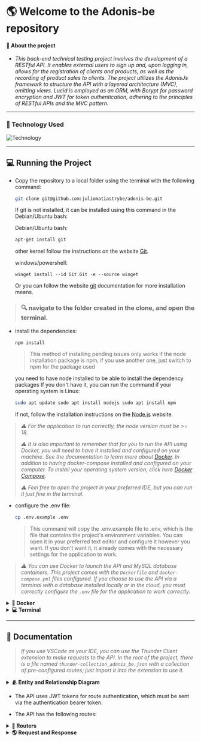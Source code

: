 
# 🌎 Welcome to the Adonis-be repository

#### 📄 About the project 

- *This back-end technical testing project involves the development of a RESTful API. It enables external users to sign up and, upon logging in, allows for the registration of clients and products, as well as the recording of product sales to clients. The project utilizes the AdonisJs framework to structure the API with a layered architecture (MVC), omitting views. Lucid is employed as an ORM, with Bcrypt for password encryption and JWT for token authentication, adhering to the principles of RESTful APIs and the MVC pattern.*


---

### 🚀 Technology Used

![Technology](https://skillicons.dev/icons?i=docker,nodejs,mysql,adonis,typescript)

---

## 💻 Running the Project

-  Copy the repository to a local folder using the terminal with the following command:
    ```bash
    git clone git@github.com:juliomatiastrybe/adonis-be.git
    ```

    If git is not installed, it can be installed using this command in the Debian/Ubuntu bash:

    Debian/Ubuntu bash:
    ```bash
    apt-get install git
    ```

    other kernel follow the instructions on the website [Git](https://git-scm.com/download/linux).

    windows/powershell:
    ```shell
    winget install --id Git.Git -e --source winget
    ```

    Or you can follow the website [git](https://git-scm.com/downloads) documentation for more installation means.

> ### 🔍️ navigate to the folder created in the clone, and open the terminal.

- install the dependencies:
  ```bash
  npm install
  ```
  > This method of installing pending issues only works if the node installation package is npm, if you use another one, just switch to npm for the package used

  you need to have node installed to be able to install the dependency packages
  If you don't have it, you can run the command if your operating system is Linux:
  ```bash
  sudo apt update sudo apt install nodejs sudo apt install npm
  ```

  If not, follow the installation instructions on the [Node.js](https://nodejs.org/en/download) website.

>*:warning: For the application to run correctly, the node version must be >= 18.*
>
>*:warning: It is also important to remember that for you to run the API using Docker, you will need to have it installed and configured on your machine. See the documentation to learn more about [Docker](https://docs.docker.com/get-docker/). In addition to having docker-compose installed and configured on your computer. To install your operating system version, click here [Docker Compose](https://docs.docker.com/compose/install/).*
>
>*:warning: Feel free to open the project in your preferred IDE, but you can run it just fine in the terminal.*

- configure the .env file:
  ```bash
  cp .env.example .env
  ```
  > This command will copy the .env.example file to .env, which is the file that contains the project's environment variables. You can open it in your preferred text editor and configure it however you want. If you don't want it, it already comes with the necessary settings for the application to work.

>*:warning: You can use Docker to launch the API and MySQL database containers. This project comes with the `Dockerfile` and `docker-compose.yml` files configured. If you choose to use the API via a terminal with a database installed locally or in the cloud, you must correctly configure the `.env` file for the application to work correctly.*

<details> 
  <summary><strong>🐋 Docker</strong></summary>

>*:warning: Before you begin, your docker-compose needs to be at version 1.29 or higher. [See here](https://www.digitalocean.com/community/tutorials/how-to-install-and-use-docker-compose-on-ubuntu-20-04-pt) or [in the documentation](https://docs.docker.com/compose/install/) how to install it. In the first article, you can replace where it is with `1.26.0` with `1.29.2`.*
>
>*:warning: It's important to note that the containers will run on port 3333 for API and 3306 for MySQL database, so if you are using them, simply swap the ports in the .env file.*


- For the API to start working, you first have to run docker-compose:

  ```bash
  docker-compose up -d
  ```

- When executing this command, wait for the API to become functional. checking through the adonis_app container log with the command:

  ```bash
  docker logs -f adonis_app
  ```

  >When typing this command, a log should appear in the terminal with the same information as in the image below. Showing that the API is operational.

  ![STARTED_API](./public/img/started_api.png)

- After the application is operational, migrations and seeders are deleted. And the API will be operational to receive requests.

- If you need to reset the API database, run the command:

  ```bash
  npm run db:reset
  ```
  >This command will delete all data from the database and run the migrations and seeders again.

</details>

<details>
  <summary><strong>💻 Terminal</strong></summary>

*To run the API via terminal, as already mentioned, you need to put the necessary information in the .env file for the API to connect to the MySQL database. By choosing this option, you must provide the necessary information for the API to be functional.*

>*:warning: Before running any command, it is necessary to ensure that the connection to the database is working and that a database has already been created. Pay attention to the name provided in the environment variable in .env: `DB_DATABASE`.*

- Run in the terminal:

  ```bash
  npm run dev
  ```
  >This command will start the API in development mode, and you will be able to access it via `http://localhost:3333` if that is the port passed. If you want to change the port, you can do so in the .env file. This way the API will be functional and ready to receive requests.


- To reset the API, run the command:
    ```bash
    npm run db:reset
    ```

- To stop the API in terminal, press `Ctrl + C` or case macOS `Cmd + C`.

  
</details>

---

## 📝 Documentation

>*If you use VSCode as your IDE, you can use the Thunder Client extension to make requests to the API. In the root of the project, there is a file named `thunder-collection_adonis_be.json` with a collection of pre-configured routes; just import it into the extension to use it.*

<details>
  <summary><strong>🫂 Entity and Relationship Diagram</strong></summary>


  ---

  ### Entity and Relationship Diagram

  ![ERD](./public/img/relationship-diagram.png)

</details>

- The API uses JWT tokens for route authentication, which must be sent via the authentication bearer token.

- The API has the following routes:

<details>
  <summary><strong>📖 Routers</strong></summary>


---

### Route Users

| Method | Endpoint | Description | Authentication |
| ----------- | ------------------------ | ----------------- | -------------------- |
| POST | /user | create a new user | NOT |
| PUT | /user/:id| update a user by id | YES |
| PATCH| /blogs/:id| update specific fields of a user by id | YES |

---

### Route Login

| Method | Endpoint | Description | Authentication |
| ----------- | ------------------------ | ----------------- | -------------------- |
| POST | /login | login user | NOT |

---

### Route Clients

| Method | Endpoint | Description | Authentication |
| ----------- | ------------------------ | ----------------- | -------------------- |
| GET | /client | list all clients | YES |
| GET | /client/sales/:id | list all sales of a client by id and filter by date by month and year | YES |
| POST | /client | create a new client | YES |
| PUT | /client/:id | update a client by id | YES |
| PATCH | /client/:id | update specific fields of a client by id | YES |
| DELETE | /client/:id | delete a client by id and automatically delete all sales of this client | YES |

---

### Route Products

| Method | Endpoint | Description | Authentication |
| ----------- | ------------------------ | ----------------- | -------------------- |
| GET | /product | list all products | YES |
| POST | /product | create a new product | YES |
| PUT | /product/:id | update a product by id | YES |
| PATCH | /product/:id | update specific fields of a product by id | YES |
| DELETE | /product/:id | delete a product by id (soft delete) | YES |

---

### Route Sales

| Method | Endpoint | Description | Authentication |
| ----------- | ------------------------ | ----------------- | -------------------- |
| GET | /sale | list all sales with client and product | YES |
| POST | /sale | create a new sale | YES |
| DELETE | /sale/:id | delete a sale by id | YES |

---

</details>

<details>
  <summary><strong> 🌎 Request and Response</strong></summary>

  ---

  <details>
    <summary><strong>Users</strong></summary>

  ---

  ### Users
  <details>
    <summary><strong>Create a new user</strong></summary>

  #### Create a new user

  - **Method**: POST
  - **Endpoint**: /user
  - **Description**: Create a new user
  - **Authentication**: NO

  #### Request

  ```json
  {
    "email": "johndoe@doe.com",
    "password": "123456"
  }
  ```
  - validation:
    - email: required, unique, format email valid
    - password: required, min:6

  #### Response

  - exemple of response:

  - **Status**: 201
  ```json
  {
    "id": 1,
    "email": "johndoe@doe.com"
  }
  ```

  ---

  - **status**: 400
  ```json
  {
    "message": "Invalid email"
  }
  ```
  ---
  
  - **status**: 409
  ```json
  {
    "message": "Email already exists"
  }
  ```
  ---

  - **status**: 500
  ```json
  {
    "message": "Internal server error"
  }
  ```

  ---

  </details>


  <details>
    <summary><strong>Update a user by id</strong></summary>

  #### Update a user by id

  - **Method**: PUT
  - **Endpoint**: /user/:id
  - **Description**: Update a user by id
  - **Authentication**: YES

  #### Request

  ```json
  {
    "email": "exemple@exemple.com",
    "password": "123456"
  }
  ```
  - authentication: Bearer Token
    - token: required
    - format: Bearer token
    - Get the token in the login route

  - validation:
    - email: required, unique, format email valid
    - password: required, min:6

  #### Response

  - exemple of response:

  - **Status**: 200
  ```json
  {
    "id": 1,
    "email": "exemple@exemple.com"
  }
  ```

  ---

  - **status**: 400
  ```json
  {
    "message": "Invalid email"
  }
  ```

  ---

  - **status**: 409
  ```json
  {
    "message": "Email already exists"
  }
  ```

  ---

  - **status**: 500
  ```json
  {
    "message": "Internal server error"
  }
  ```

  </details>

</details>

---

<details>
  <summary><strong>Login</strong></summary>

  ### Login

  #### Login user

  - **Method**: POST
  - **Endpoint**: /login
  - **Description**: Login user
  - **Authentication**: NO

  #### Request

  ```json
  {
    "email": "user@user.com",
    "password": "123456"
  }
  ```
  - validation:
    - email: required, format email valid
    - password: required, min:6

  #### Response

  - exemple of response:

  - **Status**: 200
  ```json
  {
    "token": "eyJhbGciOiJIUzI1NiIsInR5cCI6IkpXVCJ9.eyJpZCI6MiwiZW1haWwiOiJ1c2VyQHVzZXIuY29tIiwiaWF0IjoxNzIwMTU5MDAxLCJleHAiOjE3MjEwMjMwMDF9.3UQBzWrJXSSaoipfKWBU1f0-hMt_-JDbE8EhIMCfKSE"
  }
  ```
  ---

  - **status**: 400
  ```json
  {
    "message": "Invalid email"
  }
  ```

  ---

  - **status**: 401
  ```json
  {
    "message": "Invalid email or password"
  }
  ```

  ---

  - **status**: 500
  ```json
  {
    "message": "Internal server error"
  }
  ```
  </details>

</details>
